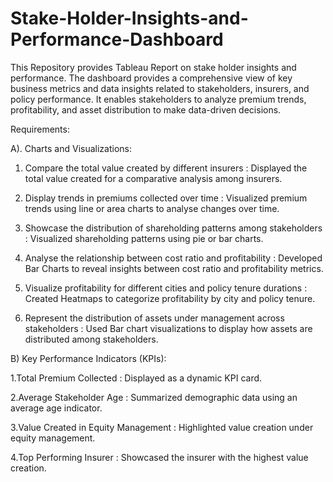 # Stake-Holder-Insights-and-Performance-Dashboard
This Repository provides Tableau Report on stake holder insights and performance.
The dashboard provides a comprehensive view of key business metrics and data insights related to stakeholders, insurers, and policy performance. It enables stakeholders to analyze premium trends, profitability, and asset distribution to make data-driven decisions.

Requirements:

A).	Charts and Visualizations:

1.	Compare the total value created by different insurers : Displayed the total value created for a comparative analysis among insurers.

2.	Display trends in premiums collected over time : Visualized premium trends using line or area charts to analyse changes over time.

3.	Showcase the distribution of shareholding patterns among stakeholders : Visualized shareholding patterns using pie or bar charts.

4.	Analyse the relationship between cost ratio and profitability : Developed Bar Charts to reveal insights between cost ratio and profitability metrics.

5.	Visualize profitability for different cities and policy tenure durations : Created Heatmaps to categorize profitability by city and policy tenure.

6.	Represent the distribution of assets under management across stakeholders : Used Bar chart visualizations to display how assets are distributed among stakeholders.

B)	Key Performance Indicators (KPIs):

1.Total Premium Collected : Displayed as a dynamic KPI card.

2.Average Stakeholder Age : Summarized demographic data using an average age indicator.

3.Value Created in Equity Management : Highlighted value creation under equity management.

4.Top Performing Insurer : Showcased the insurer with the highest value creation.


